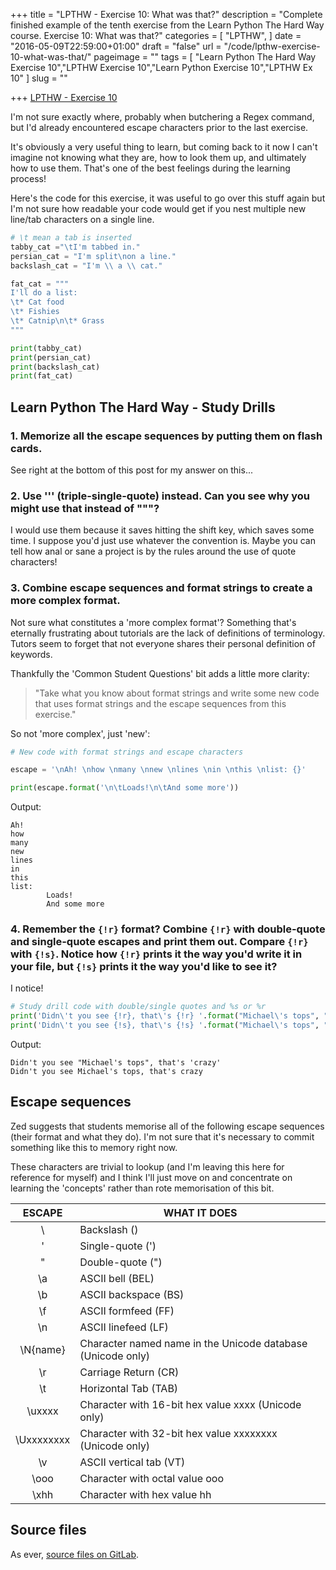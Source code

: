 +++
title = "LPTHW - Exercise 10: What was that?"
description = "Complete finished example of the tenth exercise from the Learn Python The Hard Way course. Exercise 10: What was that?"
categories = [
  "LPTHW",
]
date = "2016-05-09T22:59:00+01:00"
draft = "false"
url = "/code/lpthw-exercise-10-what-was-that/"
pageimage = ""
tags = [
  "Learn Python The Hard Way Exercise 10","LPTHW Exercise 10","Learn Python Exercise 10","LPTHW Ex 10"
]
slug = ""

+++
[LPTHW - Exercise 10](http://learnpythonthehardway.org/book/ex10.html)

I'm not sure exactly where, probably when butchering a Regex command, but I'd already encountered escape characters prior to the last exercise. 

It's obviously a very useful thing to learn, but coming back to it now I can't imagine not knowing what they are, how to look them up, and ultimately how to use them. That's one of the best feelings during the learning process!

Here's the code for this exercise, it was useful to go over this stuff again but I'm not sure how readable your code would get if you nest multiple new line/tab characters on a single line. 

```python
# \t mean a tab is inserted
tabby_cat ="\tI'm tabbed in."
persian_cat = "I'm split\non a line."
backslash_cat = "I'm \\ a \\ cat."

fat_cat = """
I'll do a list:
\t* Cat food
\t* Fishies
\t* Catnip\n\t* Grass
"""

print(tabby_cat)
print(persian_cat)
print(backslash_cat)
print(fat_cat)
``` 

## Learn Python The Hard Way - Study Drills

### 1. Memorize all the escape sequences by putting them on flash cards.

See right at the bottom of this post for my answer on this...

### 2. Use ''' (triple-single-quote) instead. Can you see why you might use that instead of """?

I would use them because it saves hitting the shift key, which saves some time. I suppose you'd just use whatever the convention is. Maybe you can tell how anal or sane a project is by the rules around the use of quote characters!

### 3. Combine escape sequences and format strings to create a more complex format.

Not sure what constitutes a 'more complex format'? Something that's eternally frustrating about tutorials are the lack of definitions of terminology. Tutors seem to forget that not everyone shares their personal definition of keywords. 

Thankfully the 'Common Student Questions' bit adds a little more clarity:

> "Take what you know about format strings and write some new code that uses format strings and the escape sequences from this exercise."

So not 'more complex', just 'new':
 
```python
# New code with format strings and escape characters

escape = '\nAh! \nhow \nmany \nnew \nlines \nin \nthis \nlist: {}'

print(escape.format('\n\tLoads!\n\tAnd some more'))
``` 

Output:

```text 
Ah! 
how 
many 
new 
lines 
in 
this 
list: 
        Loads!
        And some more
``` 

### 4. Remember the `{!r}` format? Combine `{!r}` with double-quote and single-quote escapes and print them out. Compare `{!r}` with `{!s}`. Notice how `{!r}` prints it the way you'd write it in your file, but `{!s}` prints it the way you'd like to see it?

I notice!
 
```python
# Study drill code with double/single quotes and %s or %r
print('Didn\'t you see {!r}, that\'s {!r} '.format("Michael\'s tops", "crazy"))
print('Didn\'t you see {!s}, that\'s {!s} '.format("Michael\'s tops", "crazy"))
``` 

Output:
 
```text
Didn't you see "Michael's tops", that's 'crazy' 
Didn't you see Michael's tops, that's crazy
```

## Escape sequences

Zed suggests that students memorise all of the following escape sequences (their format and what they do). I'm not sure that it's necessary to commit something like this to memory right now.

These characters are trivial to lookup (and I'm leaving this here for reference for myself) and I think I'll just move on and concentrate on learning the 'concepts' rather than rote memorisation of this bit.

|ESCAPE     |WHAT IT DOES|
|:---------:|------------|
|\\         |Backslash (\)
|\'         |Single-quote (')
|\"         |Double-quote (")
|\a         |ASCII bell (BEL)
|\b         |ASCII backspace (BS)
|\f         |ASCII formfeed (FF)
|\n         |ASCII linefeed (LF)
|\N{name}   |Character named name in the Unicode database (Unicode only)
|\r         |Carriage Return (CR)
|\t         |Horizontal Tab (TAB)
|\uxxxx     |Character with 16-bit hex value xxxx (Unicode only)
|\Uxxxxxxxx |Character with 32-bit hex value xxxxxxxx (Unicode only)
|\v         |ASCII vertical tab (VT)
|\ooo       |Character with octal value ooo
|\xhh       |Character with hex value hh

## Source files

As ever, [source files on GitLab](https://gitlab.com/josharcher/LPTHW).
